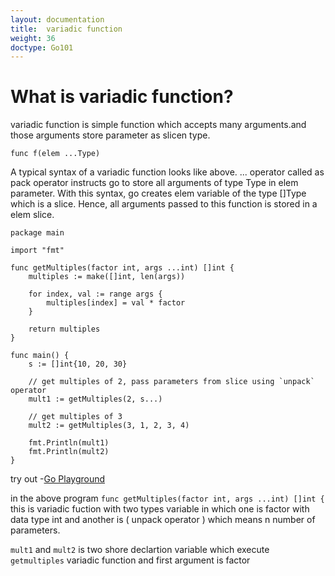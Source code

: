 ```yaml
---
layout: documentation
title:  variadic function
weight: 36
doctype: Go101
---
```


# What is variadic function?

variadic function is simple function which accepts many arguments.and those arguments store parameter as slicen type.

```
func f(elem ...Type) 
```

A typical syntax of a variadic function looks like above. ... operator called as pack operator instructs go to store all arguments of type Type in elem parameter. With this syntax, go creates elem variable of the type []Type which is a slice. 
Hence, all arguments passed to this function is stored in a elem slice.


```
package main

import "fmt"

func getMultiples(factor int, args ...int) []int {
	multiples := make([]int, len(args))

	for index, val := range args {
		multiples[index] = val * factor
	}

	return multiples
}

func main() {
	s := []int{10, 20, 30}

	// get multiples of 2, pass parameters from slice using `unpack` operator
	mult1 := getMultiples(2, s...)

	// get multiples of 3
	mult2 := getMultiples(3, 1, 2, 3, 4)

	fmt.Println(mult1)
	fmt.Println(mult2)
}

```
try out -[Go Playground](https://play.golang.org/p/BgU6H9orhrn)

in the above program `func getMultiples(factor int, args ...int) []int {` this is variadic fuction with two types 
variable in which one is factor with data type int and another is ( unpack operator ) which means n number of parameters.

`mult1` and `mult2` is two shore declartion variable which execute `getmultiples` variadic function and first argument is factor 


